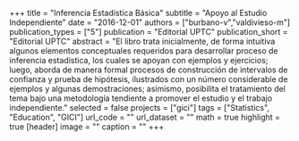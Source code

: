 +++
title = "Inferencia Estadística Básica"
subtitle = "Apoyo al Estudio Independiente"
date = "2016-12-01"
authors = ["burbano-v","valdivieso-m"]
publication_types = ["5"]
publication = "Editorial UPTC"
publication_short = "Editorial UPTC"
abstract = "El libro trata inicialmente, de forma intuitiva algunos elementos conceptuales requeridos para desarrollar proceso de inferencia estadística, los cuales se apoyan con ejemplos y ejercicios; luego, aborda de manera formal procesos de construcción de intervalos de confianza y prueba de hipótesis, ilustrados con un número considerable de ejemplos y algunas demostraciones; asimismo, posibilita el tratamiento del tema bajo una metodología tendiente a promover el estudio y el trabajo independiente."
selected = false
projects = ["gici"]
tags = ["Statistics", "Education", "GICI"]
url_code = ""
url_dataset = ""
math = true
highlight = true
[header]
image = ""
caption = ""
+++
